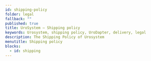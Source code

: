 ```yaml
---
id: shipping-policy
folder: legal
fallback: ""
published: true
title: UroSystem – Shipping policy
keywords: Urosystem, shipping policy, UroDapter, delivery, legal
description: The Shipping Policy of Urosystem
menutitle: Shipping policy
blocks:
  - id: shipping
---
```

